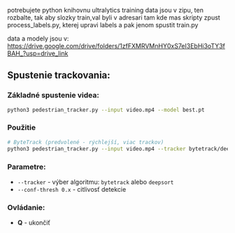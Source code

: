 potrebujete python knihovnu ultralytics
training data jsou v zipu, ten rozbalte, tak aby slozky train,val byli v adresari tam kde mas skripty
zpust process_labels.py, kterej upravi labels
a pak jenom spustit train.py

data a modely jsou v: https://drive.google.com/drive/folders/1zfFXMRVMnHY0xS7eI3EbHi3oTY3fBAH_?usp=drive_link

## Spustenie trackovania:

### Základné spustenie videa:
```bash
python3 pedestrian_tracker.py --input video.mp4 --model best.pt
```

### Použitie
```bash
# ByteTrack (predvolené - rýchlejší, viac trackov)
python3 pedestrian_tracker.py --input video.mp4 --tracker bytetrack/deepsort

```

### Parametre:
- `--tracker` - výber algoritmu: `bytetrack` alebo `deepsort`
- `--conf-thresh 0.x` - citlivosť detekcie

### Ovládanie:
- **Q** - ukončiť

